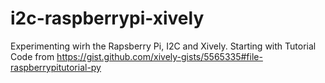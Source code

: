 i2c-raspberrypi-xively
======================

Experimenting wirh the Rapsberry Pi, I2C and Xively. Starting with Tutorial Code from https://gist.github.com/xively-gists/5565335#file-raspberrypitutorial-py
